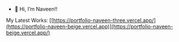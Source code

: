 - 🐼 Hi, I’m Naveen!!

My Latest Works:
[[https://portfolio-naveen-three.vercel.app/](https://portfolio-naveen-beige.vercel.app)](https://portfolio-naveen-beige.vercel.app/)

